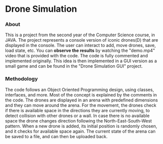 # Drone Simulation

### About
This is a project from the second year of the Computer Science course, in JAVA. The project represents a console version of iconic drones(D) that are displayed in the console. The user can interact to add, move drones, save, load state, etc. You can **observe the results** by watching the "demo.mp4" video that is provided with the code. The code is fully commented and implemented originally.  This idea is then implemented in a GUI version as a small game and can be found in the "Drone Simulation GUI" project.

### Methodology
The code follows an Object Oriented Programming design, using classes, interfaces, and more. Most of the concept is explained by the comments in the code. The drones are displayed in an arena with predefined dimensions and they can move around the arena. For the movement, the drones check if there is available space in the directions they are currently moving, to detect collision with other drones or a wall. In case there is no available space the drone changes direction following the North-East-South-West pattern. When a new drone is added, its initial position is randomly chosen, and it checks for available space again. The current state of the arena can be saved to a file, and can then be uploaded back.
